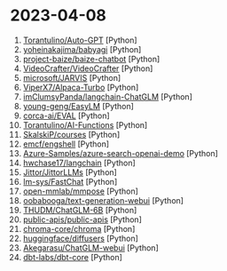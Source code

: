 # 2023-04-08

1. [Torantulino/Auto-GPT](https://github.com/Torantulino/Auto-GPT "An experimental open-source attempt to make GPT-4 fully autonomous.") [Python]
2. [yoheinakajima/babyagi](https://github.com/yoheinakajima/babyagi "") [Python]
3. [project-baize/baize-chatbot](https://github.com/project-baize/baize-chatbot "Let ChatGPT teach your own chatbot in hours with a single GPU!") [Python]
4. [VideoCrafter/VideoCrafter](https://github.com/VideoCrafter/VideoCrafter "A Toolkit for Text-to-Video Generation and Editing") [Python]
5. [microsoft/JARVIS](https://github.com/microsoft/JARVIS "JARVIS, a system to connect LLMs with ML community. Paper: https://arxiv.org/pdf/2303.17580.pdf") [Python]
6. [ViperX7/Alpaca-Turbo](https://github.com/ViperX7/Alpaca-Turbo "Web UI to run alpaca model locally") [Python]
7. [imClumsyPanda/langchain-ChatGLM](https://github.com/imClumsyPanda/langchain-ChatGLM "langchain-ChatGLM, local knowledge based ChatGLM with langchain ｜ 基于本地知识的 ChatGLM") [Python]
8. [young-geng/EasyLM](https://github.com/young-geng/EasyLM "Large language models (LLMs) made easy, EasyLM is a one stop solution for pre-training, finetuning, evaluating and serving LLMs in JAX/Flax.") [Python]
9. [corca-ai/EVAL](https://github.com/corca-ai/EVAL "[Corca / DEV] EVAL(Elastic Versatile Agent with Langchain) will execute all your requests. Just like an eval method!") [Python]
10. [Torantulino/AI-Functions](https://github.com/Torantulino/AI-Functions "AI-Powered Function Magic: Never code again with GPT models!") [Python]
11. [SkalskiP/courses](https://github.com/SkalskiP/courses "This repository is a curated collection of links to various courses and resources about Artificial Intelligence (AI)") [Python]
12. [emcf/engshell](https://github.com/emcf/engshell "An English-language shell for any OS, powered by LLMs") [Python]
13. [Azure-Samples/azure-search-openai-demo](https://github.com/Azure-Samples/azure-search-openai-demo "A sample app for the Retrieval-Augmented Generation pattern running in Azure, using Azure Cognitive Search for retrieval and Azure OpenAI large language models to power ChatGPT-style and Q&A experiences.") [Python]
14. [hwchase17/langchain](https://github.com/hwchase17/langchain "⚡ Building applications with LLMs through composability ⚡") [Python]
15. [Jittor/JittorLLMs](https://github.com/Jittor/JittorLLMs "计图大模型推理库，具有高性能、配置要求低、中文支持好、可移植等特点") [Python]
16. [lm-sys/FastChat](https://github.com/lm-sys/FastChat "The release repo for Vicuna: An Open Chatbot Impressing GPT-4") [Python]
17. [open-mmlab/mmpose](https://github.com/open-mmlab/mmpose "OpenMMLab Pose Estimation Toolbox and Benchmark.") [Python]
18. [oobabooga/text-generation-webui](https://github.com/oobabooga/text-generation-webui "A gradio web UI for running Large Language Models like LLaMA, llama.cpp, GPT-J, OPT, and GALACTICA.") [Python]
19. [THUDM/ChatGLM-6B](https://github.com/THUDM/ChatGLM-6B "ChatGLM-6B：开源双语对话语言模型 | An Open Bilingual Dialogue Language Model") [Python]
20. [public-apis/public-apis](https://github.com/public-apis/public-apis "A collective list of free APIs") [Python]
21. [chroma-core/chroma](https://github.com/chroma-core/chroma "the open source embedding database") [Python]
22. [huggingface/diffusers](https://github.com/huggingface/diffusers "🤗 Diffusers: State-of-the-art diffusion models for image and audio generation in PyTorch") [Python]
23. [Akegarasu/ChatGLM-webui](https://github.com/Akegarasu/ChatGLM-webui "A WebUI for ChatGLM-6B") [Python]
24. [dbt-labs/dbt-core](https://github.com/dbt-labs/dbt-core "dbt enables data analysts and engineers to transform their data using the same practices that software engineers use to build applications.") [Python]
